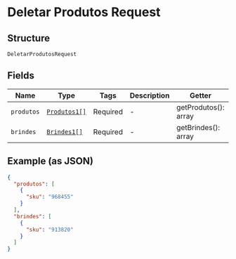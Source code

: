 
# Deletar Produtos Request

## Structure

`DeletarProdutosRequest`

## Fields

| Name | Type | Tags | Description | Getter | Setter |
|  --- | --- | --- | --- | --- | --- |
| `produtos` | [`Produtos1[]`](../../doc/models/produtos-1.md) | Required | - | getProdutos(): array | setProdutos(array produtos): void |
| `brindes` | [`Brindes1[]`](../../doc/models/brindes-1.md) | Required | - | getBrindes(): array | setBrindes(array brindes): void |

## Example (as JSON)

```json
{
  "produtos": [
    {
      "sku": "968455"
    }
  ],
  "brindes": [
    {
      "sku": "913820"
    }
  ]
}
```

